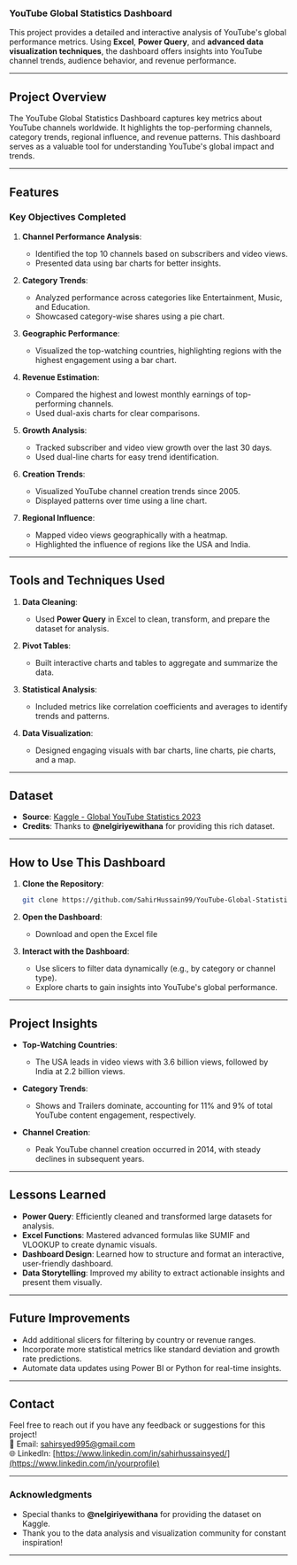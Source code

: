 ### YouTube Global Statistics Dashboard


This project provides a detailed and interactive analysis of YouTube's global performance metrics. Using **Excel**, **Power Query**, and **advanced data visualization techniques**, the dashboard offers insights into YouTube channel trends, audience behavior, and revenue performance.

---

## **Project Overview**

The YouTube Global Statistics Dashboard captures key metrics about YouTube channels worldwide. It highlights the top-performing channels, category trends, regional influence, and revenue patterns. This dashboard serves as a valuable tool for understanding YouTube's global impact and trends.

---

## **Features**

### **Key Objectives Completed**
1. **Channel Performance Analysis**:
   - Identified the top 10 channels based on subscribers and video views.
   - Presented data using bar charts for better insights.

2. **Category Trends**:
   - Analyzed performance across categories like Entertainment, Music, and Education.
   - Showcased category-wise shares using a pie chart.

3. **Geographic Performance**:
   - Visualized the top-watching countries, highlighting regions with the highest engagement using a bar chart.

4. **Revenue Estimation**:
   - Compared the highest and lowest monthly earnings of top-performing channels.
   - Used dual-axis charts for clear comparisons.

5. **Growth Analysis**:
   - Tracked subscriber and video view growth over the last 30 days.
   - Used dual-line charts for easy trend identification.

6. **Creation Trends**:
   - Visualized YouTube channel creation trends since 2005.
   - Displayed patterns over time using a line chart.

7. **Regional Influence**:
   - Mapped video views geographically with a heatmap.
   - Highlighted the influence of regions like the USA and India.

---
## **Tools and Techniques Used**

1. **Data Cleaning**:
   - Used **Power Query** in Excel to clean, transform, and prepare the dataset for analysis.

2. **Pivot Tables**:
   - Built interactive charts and tables to aggregate and summarize the data.

3. **Statistical Analysis**:
   - Included metrics like correlation coefficients and averages to identify trends and patterns.

4. **Data Visualization**:
   - Designed engaging visuals with bar charts, line charts, pie charts, and a map.

---

## **Dataset**

- **Source**: [Kaggle - Global YouTube Statistics 2023](https://www.kaggle.com/datasets/nelgiriyewithana/global-youtube-statistics-2023)  
- **Credits**: Thanks to **@nelgiriyewithana** for providing this rich dataset.

---

## **How to Use This Dashboard**

1. **Clone the Repository**:
   ```bash
   git clone https://github.com/SahirHussain99/YouTube-Global-Statistics-Dashboard
   ```

2. **Open the Dashboard**:
   - Download and open the Excel file

3. **Interact with the Dashboard**:
   - Use slicers to filter data dynamically (e.g., by category or channel type).
   - Explore charts to gain insights into YouTube's global performance.

---

## **Project Insights**

- **Top-Watching Countries**:
   - The USA leads in video views with 3.6 billion views, followed by India at 2.2 billion views.

- **Category Trends**:
   - Shows and Trailers dominate, accounting for 11% and 9% of total YouTube content engagement, respectively.

- **Channel Creation**:
   - Peak YouTube channel creation occurred in 2014, with steady declines in subsequent years.

---

## **Lessons Learned**
- **Power Query**: Efficiently cleaned and transformed large datasets for analysis.
- **Excel Functions**: Mastered advanced formulas like SUMIF and VLOOKUP to create dynamic visuals.
- **Dashboard Design**: Learned how to structure and format an interactive, user-friendly dashboard.
- **Data Storytelling**: Improved my ability to extract actionable insights and present them visually.

---

## **Future Improvements**
- Add additional slicers for filtering by country or revenue ranges.
- Incorporate more statistical metrics like standard deviation and growth rate predictions.
- Automate data updates using Power BI or Python for real-time insights.

---

## **Contact**
Feel free to reach out if you have any feedback or suggestions for this project!  
📧 Email: [sahirsyed995@gmail.com](mailto:your_email@example.com)  
🌐 LinkedIn: [https://www.linkedin.com/in/sahirhussainsyed/](https://www.linkedin.com/in/yourprofile)

---

### **Acknowledgments**
- Special thanks to **@nelgiriyewithana** for providing the dataset on Kaggle.  
- Thank you to the data analysis and visualization community for constant inspiration!

---
